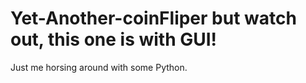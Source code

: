 # Yet-Another-coinFliper but watch out, this one is with GUI!
Just me horsing around with some Python.
